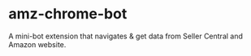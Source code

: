 # amz-chrome-bot
A mini-bot extension that navigates & get data from Seller Central and Amazon website.
